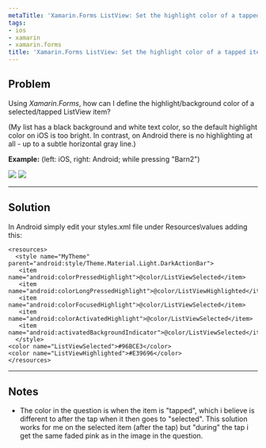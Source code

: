 ```yaml
---
metaTitle: 'Xamarin.Forms ListView: Set the highlight color of a tapped item'
tags:
- ios
- xamarin
- xamarin.forms
title: 'Xamarin.Forms ListView: Set the highlight color of a tapped item'
---
```


## Problem

Using *Xamarin.Forms*, how can I define the highlight/background color of a selected/tapped ListView item?


(My list has a black background and white text color, so the default highlight color on iOS is too bright. In contrast, on Android there is no highlighting at all - up to a subtle horizontal gray line.)


**Example:** (left: iOS, right: Android; while pressing "Barn2")


![](https://i.stack.imgur.com/2VSCB.png)
![](https://i.stack.imgur.com/r8xlt.png)



---

## Solution

In Android simply edit your styles.xml file under Resources\values adding this:



```
<resources>
  <style name="MyTheme" parent="android:style/Theme.Material.Light.DarkActionBar">
   <item name="android:colorPressedHighlight">@color/ListViewSelected</item>
   <item name="android:colorLongPressedHighlight">@color/ListViewHighlighted</item>
   <item name="android:colorFocusedHighlight">@color/ListViewSelected</item>
   <item name="android:colorActivatedHighlight">@color/ListViewSelected</item>
   <item name="android:activatedBackgroundIndicator">@color/ListViewSelected</item>
  </style>
<color name="ListViewSelected">#96BCE3</color>
<color name="ListViewHighlighted">#E39696</color>
</resources>

```


---

## Notes

- The color in the question is when the item is "tapped", which i believe is different to after the tap when it then goes to "selected". This solution works for me on the selected item (after the tap) but "during" the tap i get the same faded pink as in the image in the question.
